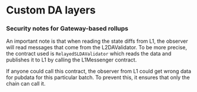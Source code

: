 
# Custom DA layers


### Security notes for Gateway-based rollups

An important note is that when reading the state diffs from L1, the observer will read messages that come from the L2DAValidator. To be more precise, the contract used is `RelayedSLDAValidator` which reads the data and publishes it to L1 by calling the L1Messenger contract.

If anyone could call this contract, the observer from L1 could get wrong data for pubdata for this particular batch. To prevent this, it ensures that only the chain can call it.